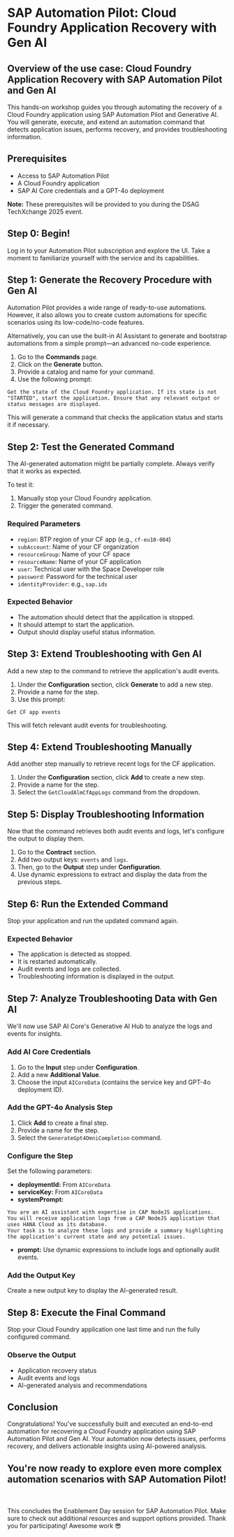 # SAP Automation Pilot: Cloud Foundry Application Recovery with Gen AI

## Overview of the use case: Cloud Foundry Application Recovery with SAP Automation Pilot and Gen AI

This hands-on workshop guides you through automating the recovery of a Cloud Foundry application using SAP Automation Pilot and Generative AI. You will generate, execute, and extend an automation command that detects application issues, performs recovery, and provides troubleshooting information.

## Prerequisites

- Access to SAP Automation Pilot
- A Cloud Foundry application
- SAP AI Core credentials and a GPT-4o deployment

**Note:** These prerequisites will be provided to you during the DSAG TechXchange 2025 event.

## Step 0: Begin!

Log in to your Automation Pilot subscription and explore the UI. Take a moment to familiarize yourself with the service and its capabilities.

## Step 1: Generate the Recovery Procedure with Gen AI

Automation Pilot provides a wide range of ready-to-use automations. However, it also allows you to create custom automations for specific scenarios using its low-code/no-code features.

Alternatively, you can use the built-in AI Assistant to generate and bootstrap automations from a simple prompt—an advanced no-code experience.

1. Go to the **Commands** page.
2. Click on the **Generate** button.
3. Provide a catalog and name for your command.
4. Use the following prompt:

```
Get the state of the Cloud Foundry application. If its state is not "STARTED", start the application. Ensure that any relevant output or status messages are displayed.
```

This will generate a command that checks the application status and starts it if necessary.

## Step 2: Test the Generated Command

The AI-generated automation might be partially complete. Always verify that it works as expected.

To test it:

1. Manually stop your Cloud Foundry application.
2. Trigger the generated command.

### Required Parameters

- `region`: BTP region of your CF app (e.g., `cf-eu10-004`)
- `subAccount`: Name of your CF organization
- `resourceGroup`: Name of your CF space
- `resourceName`: Name of your CF application
- `user`: Technical user with the Space Developer role
- `password`: Password for the technical user
- `identityProvider`: e.g., `sap.ids`

### Expected Behavior

- The automation should detect that the application is stopped.
- It should attempt to start the application.
- Output should display useful status information.

## Step 3: Extend Troubleshooting with Gen AI

Add a new step to the command to retrieve the application's audit events.

1. Under the **Configuration** section, click **Generate** to add a new step.
2. Provide a name for the step.
3. Use this prompt:

```
Get CF app events
```

This will fetch relevant audit events for troubleshooting.

## Step 4: Extend Troubleshooting Manually

Add another step manually to retrieve recent logs for the CF application.

1. Under the **Configuration** section, click **Add** to create a new step.
2. Provide a name for the step.
3. Select the `GetCloudAlmCfAppLogs` command from the dropdown.

## Step 5: Display Troubleshooting Information

Now that the command retrieves both audit events and logs, let's configure the output to display them.

1. Go to the **Contract** section.
2. Add two output keys: `events` and `logs`.
3. Then, go to the **Output** step under **Configuration**.
4. Use dynamic expressions to extract and display the data from the previous steps.

## Step 6: Run the Extended Command

Stop your application and run the updated command again.

### Expected Behavior

- The application is detected as stopped.
- It is restarted automatically.
- Audit events and logs are collected.
- Troubleshooting information is displayed in the output.

## Step 7: Analyze Troubleshooting Data with Gen AI

We'll now use SAP AI Core's Generative AI Hub to analyze the logs and events for insights.

### Add AI Core Credentials

1. Go to the **Input** step under **Configuration**.
2. Add a new **Additional Value**.
3. Choose the input `AICoreData` (contains the service key and GPT-4o deployment ID).

### Add the GPT-4o Analysis Step

1. Click **Add** to create a final step.
2. Provide a name for the step.
3. Select the `GenerateGpt4OmniCompletion` command.

### Configure the Step

Set the following parameters:

- **deploymentId:** From `AICoreData`
- **serviceKey:** From `AICoreData`
- **systemPrompt:**
```
You are an AI assistant with expertise in CAP NodeJS applications.
You will receive application logs from a CAP NodeJS application that uses HANA Cloud as its database.
Your task is to analyze these logs and provide a summary highlighting the application's current state and any potential issues.
```
- **prompt:** Use dynamic expressions to include logs and optionally audit events.

### Add the Output Key

Create a new output key to display the AI-generated result.

## Step 8: Execute the Final Command

Stop your Cloud Foundry application one last time and run the fully configured command.

### Observe the Output

- Application recovery status
- Audit events and logs
- AI-generated analysis and recommendations

## Conclusion

Congratulations! You've successfully built and executed an end-to-end automation for recovering a Cloud Foundry application using SAP Automation Pilot and Gen AI. Your automation now detects issues, performs recovery, and delivers actionable insights using AI-powered analysis.

You're now ready to explore even more complex automation scenarios with SAP Automation Pilot!
---
<br><br>
This concludes the Enablement Day session for SAP Automation Pilot. Make sure to check out additional resources and support options provided. Thank you for participating! Awesome work 😎

